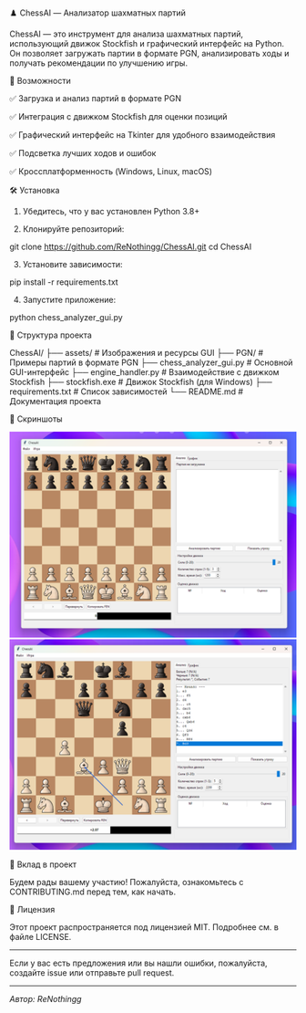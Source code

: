 ♟️ ChessAI — Анализатор шахматных партий

ChessAI — это инструмент для анализа шахматных партий, использующий движок Stockfish и графический интерфейс на Python.  Он позволяет загружать партии в формате PGN, анализировать ходы и получать рекомендации по улучшению игры. 



🚀 Возможности

✅ Загрузка и анализ партий в формате PGN

✅ Интеграция с движком Stockfish для оценки позиций

✅ Графический интерфейс на Tkinter для удобного взаимодействия

✅ Подсветка лучших ходов и ошибок

✅ Кроссплатформенность (Windows, Linux, macOS) 


🛠️ Установка

1. Убедитесь, что у вас установлен Python 3.8+


2. Клонируйте репозиторий: 

git clone https://github.com/ReNothingg/ChessAI.git
cd ChessAI





3. Установите зависимости: 

pip install -r requirements.txt





4. Запустите приложение: 

python chess_analyzer_gui.py





📂 Структура проекта

ChessAI/
├── assets/                  # Изображения и ресурсы GUI
├── PGN/                     # Примеры партий в формате PGN
├── chess_analyzer_gui.py    # Основной GUI-интерфейс
├── engine_handler.py        # Взаимодействие с движком Stockfish
├── stockfish.exe            # Движок Stockfish (для Windows)
├── requirements.txt         # Список зависимостей
└── README.md                # Документация проекта



📸 Скриншоты

![Главное](assets/image.png)
![Скрин](assets/image1.png)

🤝 Вклад в проект

Будем рады вашему участию! Пожалуйста, ознакомьтесь с CONTRIBUTING.md перед тем, как начать. 

📄 Лицензия

Этот проект распространяется под лицензией MIT. Подробнее см. в файле LICENSE. 


---

Если у вас есть предложения или вы нашли ошибки, пожалуйста, создайте issue или отправьте pull request. 


---

*Автор: ReNothingg* 

